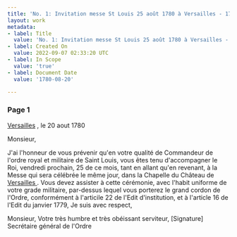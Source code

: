 ```yaml
---
title: 'No. 1: Invitation messe St Louis 25 août 1780 à Versailles - 1780/08/20'
layout: work
metadata:
- label: Title
  value: 'No. 1: Invitation messe St Louis 25 août 1780 à Versailles - 1780/08/20'
- label: Created On
  value: 2022-09-07 02:33:20 UTC
- label: In Scope
  value: 'true'
- label: Document Date
  value: '1780-08-20'

---
```

<div class="pages">
<div id="page-32520095">
<h3><a name="page-32520095">Page 1</a></h3>
<div class="page-content">
<p><a href="../subjects/32162995.html" title="Versailles, France"> Versailles</a> , le 20 aout 1780</p>
<p>Monsieur,</p>
<p>J'ai l'honneur de vous prévenir qu'en votre qualité de<span class="line-break"> </span>Commandeur de l'ordre royal et militaire de Saint Louis, <span class="line-break"> </span>vous êtes tenu d'accompagner le Roi, vendredi prochain, <span class="line-break"> </span>25 de ce mois, tant en allant qu'en revenant, à la Messe <span class="line-break"> </span>qui sera célébrée le même jour, dans la Chapelle du Château <span class="line-break"> </span>de <a href="../subjects/32162995.html" title="Versailles, France"> Versailles </a> . Vous devez assister à cette cérémonie, avec <span class="line-break"> </span>l'habit uniforme de votre grade militaire, par-dessus lequel<span class="line-break"> </span>vous porterez le grand cordon de l'Ordre, conformément<span class="line-break"> </span>à l'articile 22 de l'Edit d'institution, et à l'article 16 de <span class="line-break"> </span>l'Edit du janvier 1779, <span class="line-break"> </span>Je suis avec respect,</p>
<p>Monsieur, <span class="line-break"> </span>Votre très humbre et très <span class="line-break"> </span>obéissant serviteur, <span class="line-break"> </span><span class="unclear">[Signature]</span><span class="line-break"> </span>Secrétaire général de l'Ordre </p>
</div>
</div>
<br />
</div>


